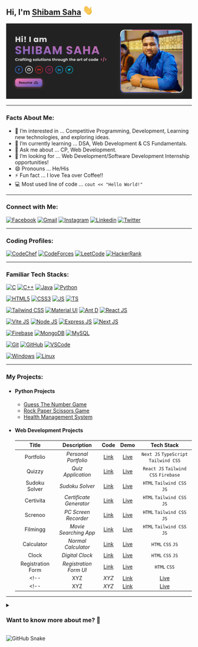 ## Hi, I'm [Shibam Saha](https://github.com/s4shibam/s4shibam/raw/main/resume/Shibam_Saha_Resume.pdf) <img src="./media/hello.gif" width="28px" alt="👋">

<div align="center">
  <a href="https://github.com/s4shibam/s4shibam/raw/main/resume/Shibam_Saha_Resume.pdf">
    <img src="./media/banner.png" width="900"/>
  </a>
</div>
<!-- <div align="center"> -->
<!--   <img src="./media/quote.jpg" width="480" height="40"/> -->
<!-- </div> -->

<hr>

### Facts About Me:
- 👀 I’m interested in ... Competitive Programming, Development, Learning new technologies, and exploring ideas.
- 🌱 I’m currently learning ... DSA, Web Development &  CS Fundamentals.
- 💬 Ask me about ... CP, Web Development.
- 💞️ I’m looking for ... Web Development/Software Development Internship opportunities!
- 😄 Pronouns ... He/His
- ⚡ Fun fact ... I love Tea over Coffee!!
- 💻 Most used line of code ... `cout << "Hello World!"`

<hr>

### Connect with Me:

[![Facebook](https://img.shields.io/badge/Facebook-1877F2?style=for-the-badge&logo=facebook&logoColor=white)](https://facebook.com/s4shibam)
[![Gmail](https://img.shields.io/badge/Gmail-D14836?style=for-the-badge&logo=gmail&logoColor=white)](https://mail.google.com/mail/u/0/?fs=1&tf=cm&to=s4shibam@gmail.com)
[![Instagram](https://img.shields.io/badge/Instagram-E4405F?style=for-the-badge&logo=instagram&logoColor=white)](https://instagram.com/s4shibam)
[![Linkedin](https://img.shields.io/badge/LinkedIn-0077B5?style=for-the-badge&logo=linkedin&logoColor=white)](https://www.linkedin.com/in/s4shibam)
[![Twitter](https://img.shields.io/badge/Twitter-1DA1F2?style=for-the-badge&logo=twitter&logoColor=white)](https://twitter.com/s4shibam) 
<hr>

### Coding Profiles:

[![CodeChef](https://img.shields.io/badge/CodeChef-5B4638?style=for-the-badge&logo=CodeChef&logoColor=white)](https://www.codechef.com/users/s4shibam)
[![CodeForces](https://img.shields.io/badge/Codeforces-1F8ACB?style=for-the-badge&logo=Codeforces&logoColor=black)](https://codeforces.com/profile/s4shibam)
[![LeetCode](https://img.shields.io/badge/LeetCode-FFA116?style=for-the-badge&logo=LeetCode&logoColor=black)](https://leetcode.com/s4shibam)
[![HackerRank](https://img.shields.io/badge/HackerRank-00EA64?style=for-the-badge&logo=HackerRank&logoColor=black)](https://www.hackerrank.com/s4shibam)

<hr>

### Familiar Tech Stacks:

[![C](https://img.shields.io/badge/C-A8B9CC?style=for-the-badge&logo=C&logoColor=white)](#)
[![C++](https://img.shields.io/badge/C%2B%2B-00599C?style=for-the-badge&logo=C%2B%2B&logoColor=white)](#)
[![Java](https://img.shields.io/badge/java-F89820?style=for-the-badge&logo=CoffeeScript&logoColor=white)](#)
[![Python](https://img.shields.io/badge/Python-FFD43B?style=for-the-badge&logo=Python&logoColor=black)](#)

[![HTML5](https://img.shields.io/badge/HTML5-E34F26?style=for-the-badge&logo=HTML5&logoColor=white)](#)
[![CSS3](https://img.shields.io/badge/CSS3-1572B6?style=for-the-badge&logo=CSS3&logoColor=white)](#)
[![JS](https://img.shields.io/badge/JavaScript-F7DF1E?style=for-the-badge&logo=JavaScript&logoColor=black)](#)
[![TS](https://img.shields.io/badge/TypeScript-3178C6?style=for-the-badge&logo=typescript&logoColor=white)](#)

[![Tailwind CSS](https://img.shields.io/badge/Tailwind%20CSS-06B6D4?style=for-the-badge&logo=tailwindcss&logoColor=black)](#)
[![Material UI](https://img.shields.io/badge/Material%20UI-007FFF?style=for-the-badge&logo=MUI&logoColor=black)](#)
[![Ant D](https://img.shields.io/badge/Ant%20Design-0170FE?style=for-the-badge&logo=antdesign&logoColor=black)](#)
[![React JS](https://img.shields.io/badge/React.js-61DAFB?style=for-the-badge&logo=React&logoColor=black)](#)

[![Vite JS](https://img.shields.io/badge/Vite.js-646CFF?style=for-the-badge&logo=Vite&logoColor=white)](#)
[![Node JS](https://img.shields.io/badge/Node.js-339933?style=for-the-badge&logo=Node.js&logoColor=white)](#)
[![Express JS](https://img.shields.io/badge/Express.js-000000?style=for-the-badge&logo=express&logoColor=white)](#)
[![Next JS](https://img.shields.io/badge/next.js-000000?style=for-the-badge&logo=nextdotjs&logoColor=white)](#)

[![Firebase](https://img.shields.io/badge/Firebase-FFCA28?style=for-the-badge&logo=Firebase&logoColor=black)](#)
[![MongoDB](https://img.shields.io/badge/MongoDB-4EA94B?style=for-the-badge&logo=mongodb&logoColor=black)](#)
[![MySQL](https://img.shields.io/badge/MySQL-4479A1?style=for-the-badge&logo=MySQL&logoColor=white)](#)

[![Git](https://img.shields.io/badge/Git-F05032?style=for-the-badge&logo=git&logoColor=white)](#)
[![GitHub](https://img.shields.io/badge/GitHub-181717?style=for-the-badge&logo=Github&logoColor=white)](#)
[![VSCode](https://img.shields.io/badge/Visual_Studio_Code-007ACC?style=for-the-badge&logo=visual%20studio%20code&logoColor=white)](#)

[![Windows](https://img.shields.io/badge/Windows-0078D6?style=for-the-badge&logo=Windows&logoColor=white)](#)
[![Linux](https://img.shields.io/badge/Linux-FCC624?style=for-the-badge&logo=Linux&logoColor=black)](#)

<hr>

### My Projects:
- #### Python Projects
  - [Guess The Number Game](https://github.com/s4shibam/Python-Programming/tree/master/15.%20Mini%20Projects/Guess%20The%20Number)
  - [Rock Paper Scissors Game](https://github.com/s4shibam/Python-Programming/tree/master/15.%20Mini%20Projects/Rock%20Paper%20Scissors)
  - [Health Management System](https://github.com/s4shibam/Python-Programming/tree/master/15.%20Mini%20Projects/Health%20Management%20System)

- #### Web Development Projects
    |     **Title**     |     **Description**     |                              **Code**                               |                       **Demo**                        |            **Tech Stack**            |
    | :---------------: | :---------------------: | :-----------------------------------------------------------------: | :---------------------------------------------------: | :----------------------------------: |
    |     Portfolio     |  _Personal Portfolio_   |        [Link](https://github.com/s4shibam/Portfolio-Website)        |            [Live](https://shibamsaha.dev)             |`Next JS` `TypeScript` `Tailwind CSS` |
    |      Quizzy       |   _Quiz Application_    |     [Link](https://github.com/s4shibam/Quizzy-Quiz-Application)     |      [Live](https://s4shibam-quizzy.netlify.app)      | `React JS` `Tailwind CSS` `Firebase` |
    |   Sudoku Solver   |     _Sudoku Solver_     |      [Link](https://github.com/s4shibam/Sudoku-Solver-Web-App)      |  [Live](https://s4shibam-sudoku-solver.netlify.app)   |      `HTML` `Tailwind CSS` `JS`      |
    |     Certivita     | _Certificate Generator_ | [Link](https://github.com/s4shibam/Certivita-Certificate-Generator) |    [Live](https://s4shibam-certivita.netlify.app)     |      `HTML` `Tailwind CSS` `JS`      |
    |      Screnoo      |  _PC Screen Recorder_   |   [Link](https://github.com/s4shibam/Screnoo-PC-Screen-Recorder)    |     [Live](https://s4shibam-screnoo.netlify.app)      |      `HTML` `Tailwind CSS` `JS`      |
    |     Filmingg      |  _Movie Searching App_  |     [Link](https://github.com/s4shibam/Filmingg-Movie-Database)     |     [Live](https://s4shibam-filmingg.netlify.app)     |      `HTML` `Tailwind CSS` `JS`      |
    |    Calculator     |   _Normal Calculator_   |           [Link](https://github.com/s4shibam/Calculator)            |    [Live](https://s4shibam-calculator.netlify.app)    |          `HTML` `CSS` `JS`           |
    |       Clock       |     _Digital Clock_     |          [Link](https://github.com/s4shibam/Digital-Clock)          |   [Live](https://s4shibam-digitalclock.netlify.app)   |          `HTML` `CSS` `JS`           |
    | Registration Form | _Registration Form UI_  |      [Link](https://github.com/s4shibam/Registration-Form-UI)       | [Live](https://s4shibam-registrationform.netlify.app) |             `HTML` `CSS`             |
    <!-- |     XYZ     |  _XYZ_   |        [Link](https://github.com/s4shibam/XYZ)        |        [Live](https://XYZ.netlify.app)         |       `xyz` `xyz`      | -->
    <!-- |     XYZ     |  _XYZ_   |        [Link](https://github.com/s4shibam/XYZ)        |        [Live](https://XYZ.netlify.app)         |       `xyz` `xyz`      | -->
<!-- 
- #### Web Development UI Projects
  - [Registration Form](https://s4shibam-registrationform.netlify.app)
  - [Digital Clock Web App](https://s4shibam-digitalclock.netlify.app)
  - [Calculator Web App](https://s4shibam-calculator.netlify.app)
 
- #### Web Development Mini Projects
  - [Filmingg - Movie Database](https://s4shibam-filmingg.netlify.app)
  - [Screnoo - Record PC Screen with Audio](https://s4shibam-screnoo.netlify.app)
  - [Certivita - Certificate Generator](https://s4shibam-certivita.netlify.app)
  - [Sudoku Solver - Backtracking Algorithm Visualizer](https://s4shibam-sudoku-solver.netlify.app)

- #### Web Development Semi-Major Projects
  - [Quizzy - Quiz Application](https://s4shibam-quizzy.netlify.app)
  - [Shibam Saha - Portfolio Website](https://shibamsaha.netlify.app) 

**For More Details** - Visit [Here](https://github.com/s4shibam/Developed-Projects).
-->

<hr>

<details>
<summary>
  <h3> Want to know more about me? 🤔 </h3>
</summary>

#### About
 
✒ I consider myself to be an ambitious dedicated computer science (B. Tech) student who has a strong understanding of web development, data structures and algorithms, and computer fundamentals.

✒ My passion for technology and competitive programming has developed my problem-solving, critical thinking, and attention to detail skills. I am highly motivated, optimistic, and proactive.
I am eager to take on new challenges and learn new skills. I constantly strive to improve and excel in computer science through coding competitions and personal projects. With strong technical skills and unwavering commitment to excellence, I am confident in my ability to make a significant impact in any team environment.

#### Github Stats
  
![Profile Views](https://komarev.com/ghpvc/?username=s4shibam&label=PROFILE+VIEWS)  

![GitHub Stats](https://github-readme-stats.vercel.app/api?username=s4shibam&count_private=true&theme=tokyonight&hide=contribs,prs)

#### Leetcode Stats
  
![LeetCode Stats](https://leetcode.card.workers.dev/s4shibam?theme=auto&font=baloo&extension=null)

</details>

![GitHub Snake](https://github.com/s4shibam/s4shibam/blob/output/github-contribution-grid-snake.svg)

<!-- 
External Credits:
 
Badge Credit: https://shields.io/
Logo Credit: https://simpleicons.org/
GitHub Stats: https://github.com/anuraghazra/github-readme-stats
Profile Views Counter: https://github.com/antonkomarev/github-profile-views-counter
-->
